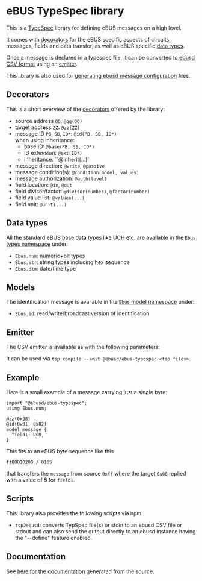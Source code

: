 # eBUS TypeSpec library

This is a [TypeSpec](https://typespec.io/) library for defining eBUS messages on a high level.

It comes with [decorators](#decorators) for the eBUS specific aspects of circuits, messages, fields and data transfer, as well as eBUS specific [data types](#data-types).

Once a message is declared in a typespec file, it can be converted to [ebusd CSV format](https://github.com/john30/ebusd/wiki/4.-Configuration) using an [emitter](#emitter).

This library is also used for [generating ebusd message configuration](https://github.com/john30/ebusd-configuration) files.

## Decorators
This is a short overview of the [decorators](lib/decorators.tsp) offered by the library:
* source address `QQ`: `@qq(QQ)`
* target address `ZZ`: `@zz(ZZ)`
* message ID `PB`, `SB`, `ID*`: `@id(PB, SB, ID*)`  
  when using inheritance:
  * base ID: `@base(PB, SB, ID*)`
  * ID extension: `@ext(ID*)`
  * inheritance: ``@inherit(...)`
* message direction: `@write`, `@passive`
* message condition(s): `@condition(model, values)`
* message authorization: `@auth(level)`
* field location: `@in`, `@out`
* field divisor/factor: `@divisor(number)`, `@factor(number)`
* field value list: `@values(...)`
* field unit: `@unit(...)`

## Data types
All the standard eBUS base data types like UCH etc. are available in the [`Ebus` types namespace](lib/types.tsp) under:
* `Ebus.num`: numeric+bit types
* `Ebus.str`: string types including hex sequence
* `Ebus.dtm`: date/time type

## Models
The identification message is available in the [`Ebus` model namespace](lib/models.tsp) under:
* `Ebus.id`: read/write/broadcast version of identification

## Emitter
The CSV emitter is available as with the following parameters:

It can be used via `tsp compile --emit @ebusd/ebus-typespec <tsp files>`.

## Example
Here is a small example of a message carrying just a single byte:

```typespec
import "@ebusd/ebus-typespec";
using Ebus.num;

@zz(0x08)
@id(0x01, 0x02)
model message {
  field1: UCH,
}
```

This fits to an eBUS byte sequence like this
```hex
ff08010200 / 0105
```
that transfers the `message` from source `0xff` where the target `0x08` replied with a value of 5 for `field1`.

## Scripts
This library also provides the following scripts via npm:

* `tsp2ebusd`: converts TypSpec file(s) or stdin to an ebusd CSV file or stdout and can also send the output directly to an ebusd instance having the "--define" feature enabled.

## Documentation
See [here for the documentation](docs.md) generated from the source.
